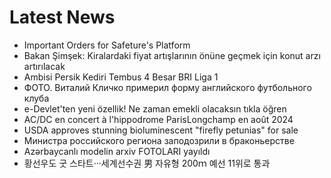 # Latest News
-  Important Orders for Safeture's Platform
-  Bakan Şimşek: Kiralardaki fiyat artışlarının önüne geçmek için konut arzı artırılacak
-  Ambisi Persik Kediri Tembus 4 Besar BRI Liga 1
-  ФОТО. Виталий Кличко примерил форму английского футбольного клуба
-  e-Devlet'ten yeni özellik! Ne zaman emekli olacaksın tıkla öğren
-  AC/DC en concert à l'hippodrome ParisLongchamp en août 2024
-  USDA approves stunning bioluminescent "firefly petunias" for sale
-  Министра российского региона заподозрили в браконьерстве
-  Azərbaycanlı modelin arxiv FOTOLARI yayıldı
-  황선우도 굿 스타트···세계선수권 男 자유형 200ｍ 예선 11위로 통과
